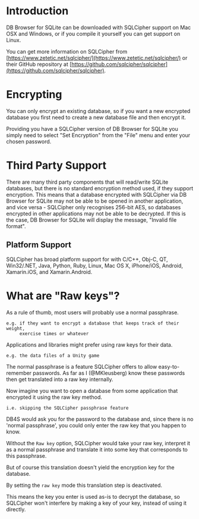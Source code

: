 # Introduction

DB Browser for SQLite can be downloaded with SQLCipher support on Mac OSX and Windows, or if you compile it yourself you can get support on Linux. 

You can get more information on SQLCipher from [https://www.zetetic.net/sqlcipher/](https://www.zetetic.net/sqlcipher/) or their GitHub repository at [https://github.com/sqlcipher/sqlcipher](https://github.com/sqlcipher/sqlcipher).

# Encrypting

You can only encrypt an existing database, so if you want a new encrypted database you first need to create a new database file and then encrypt it.

Providing you have a SQLCipher version of DB Browser for SQLite you simply need to select "Set Encryption" from the "File" menu and enter your chosen password.

# Third Party Support

There are many third party components that will read/write SQLite databases, but there is no standard encryption method used, if they support encryption.  This means that a database encrypted with SQLCipher via DB Browser for SQLite may not be able to be opened in another application, and vice versa - SQLCipher only recognises 256-bit AES, so databases encrypted in other applications may not be able to be decrypted.  If this is the case, DB Browser for SQLite will display the message, "Invalid file format".

## Platform Support

SQLCipher has broad platform support for with C/C++, Obj-C, QT, Win32/.NET, Java, Python, Ruby, Linux, Mac OS X, iPhone/iOS, Android, Xamarin.iOS, and Xamarin.Android.

# What are "Raw keys"?

As a rule of thumb, most users will probably use a normal passphrase.

    e.g. if they want to encrypt a database that keeps track of their weight,
         exercise times or whatever

Applications and libraries might prefer using raw keys for their data.

    e.g. the data files of a Unity game

The normal passphrase is a feature SQLCipher offers to allow easy-to-remember passwords.  As far as I (@MKleusberg) know these passwords then get translated into a raw key internally.

Now imagine you want to open a database from some application that encrypted it using the raw key method.

    i.e. skipping the SQLCipher passphrase feature

DB4S would ask you for the password to the database and, since there is no 'normal passphrase', you could only enter the raw key that you happen to know.

Without the `Raw key` option, SQLCipher would take your raw key, interpret it as a normal passphrase and translate it into some key that corresponds to this passphrase.

But of course this translation doesn't yield the encryption key for the database.

By setting the `raw key` mode this translation step is deactivated.

This means the key you enter is used as-is to decrypt the database, so SQLCipher won't interfere by making a key of your key, instead of using it directly.